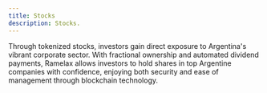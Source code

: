 ```yaml
---
title: Stocks
description: Stocks.
---
```



Through tokenized stocks, investors gain direct exposure to Argentina's vibrant corporate sector. With fractional ownership and automated dividend payments, Ramelax allows investors to hold shares in top Argentine companies with confidence, enjoying both security and ease of management through blockchain technology.